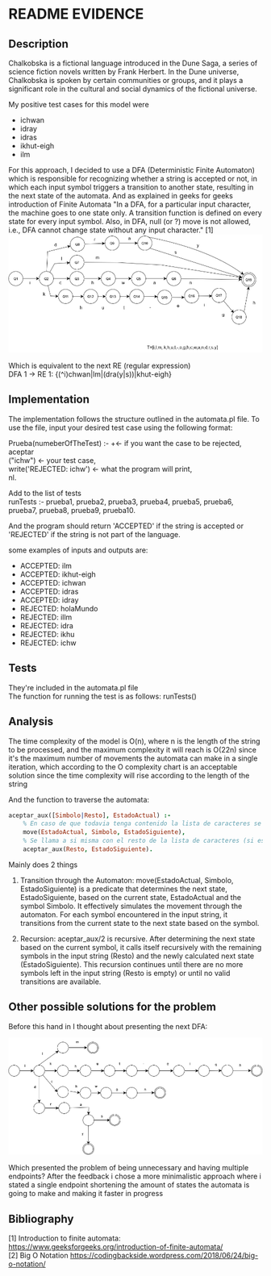 # README EVIDENCE
## Description
Chalkobska is a fictional language introduced in the Dune Saga, a series of science fiction novels written by Frank Herbert. In the Dune universe, Chalkobska is spoken by certain communities or groups, and it plays a significant role in the cultural and social dynamics of the fictional universe.

My positive test cases for this model were
* ichwan
* idray
* idras
* ikhut-eigh
* ilm

For this approach, I decided to use a DFA (Deterministic Finite Automaton) which is responsible for recognizing whether a string is accepted or not, in which each input symbol triggers a transition to another state, resulting in the next state of the automata. And as explained in geeks for geeks introduction of Finite Automata "In a DFA, for a particular input character, the machine goes to one state only. A transition function is defined on every state for every input symbol. Also, in DFA, null (or ?) move is not allowed, i.e., DFA cannot change state without any input character." [1]
![alt text](https://github.com/elunacado/Automata/blob/main/automata(1).png)

Which is equivalent to the next RE (regular expression) <br />
DFA 1 -> RE 1: {(^i)chwan|lm|(dra(y|s))|khut-eigh}

## Implementation
The implementation follows the structure outlined in the automata.pl file. To use the file, input your desired test case using the following format:<br />

Prueba(numeberOfTheTest) :- \+← if you want the case to be rejected, aceptar <br />
("ichw") <- your test case, <br />
write('REJECTED: ichw') <- what the program will print,<br />
nl. <br />


Add to the list of tests<br />
runTests :-    prueba1, prueba2, prueba3, prueba4, prueba5, prueba6, prueba7, prueba8, prueba9, prueba10.<br />

And the program should return 'ACCEPTED' if the string is accepted or 'REJECTED' if the string is not part of the language. <br />

some examples of inputs and outputs are:<br /> 
* ACCEPTED: ilm 
* ACCEPTED: ikhut-eigh 
* ACCEPTED: ichwan 
* ACCEPTED: idras 
* ACCEPTED: idray 
* REJECTED: holaMundo 
* REJECTED: illm 
* REJECTED: idra 
* REJECTED: ikhu 
* REJECTED: ichw 

## Tests
They're included in the automata.pl file <br />
The function for running the test is as follows: runTests()

## Analysis
The time complexity of the model is O(n), where n is the length of the string to be processed, and the maximum complexity it will reach is O(22n) since it's the maximum number of movements the automata can make in a single iteration, which according to the O complexity chart is an acceptable solution since the time complexity will rise according to the length of the string<br />

And the function to traverse the automata:
```prolog
aceptar_aux([Simbolo|Resto], EstadoActual) :-
    % En caso de que todavia tenga contenido la lista de caracteres se mueve a traves del automata con el simbolo como trayecto
    move(EstadoActual, Simbolo, EstadoSiguiente),
    % Se llama a si misma con el resto de la lista de caracteres (si es que hay) utilizando el siguiente simbolo de la list
    aceptar_aux(Resto, EstadoSiguiente).

```
Mainly does 2 things <br />
1. Transition through the Automaton:
move(EstadoActual, Simbolo, EstadoSiguiente) is a predicate that determines the next state, EstadoSiguiente, based on the current state, EstadoActual and the symbol Simbolo. It effectively simulates the movement through the automaton. For each symbol encountered in the input string, it transitions from the current state to the next state based on the symbol.

2. Recursion:
aceptar_aux/2 is recursive. After determining the next state based on the current symbol, it calls itself recursively with the remaining symbols in the input string (Resto) and the newly calculated next state (EstadoSiguiente).
This recursion continues until there are no more symbols left in the input string (Resto is empty) or until no valid transitions are available.

## Other possible solutions for the problem
Before this hand in I thought about presenting the next DFA:

![alt text](https://github.com/elunacado/Automata/blob/main/previousAutomata.png)


Which presented the problem of being unnecessary and having multiple endpoints? After the feedback i chose a more minimalistic approach where i stated a single endpoint shortening the amount of states the automata is going to make and making it faster in progress

## Bibliography
[1] Introduction to finite automata: https://www.geeksforgeeks.org/introduction-of-finite-automata/ <br />
[2] Big O Notation https://codingbackside.wordpress.com/2018/06/24/big-o-notation/






